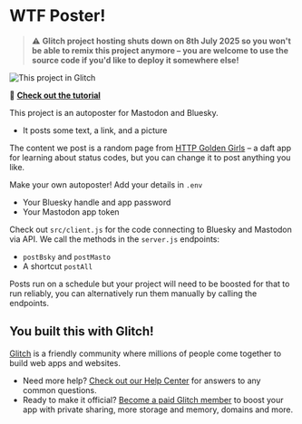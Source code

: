 # WTF Poster!

> ⚠️ **Glitch project hosting shuts down on 8th July 2025 so you won't be able to remix this project anymore – you are welcome to use the source code if you'd like to deploy it somewhere else!**

![This project in Glitch](https://github.com/user-attachments/assets/a9d47486-95fa-4e8f-8c3d-016ebd463069)

🎏 **[Check out the tutorial](https://dev.to/glitch/autopost-to-bluesky-and-mastodon-by-api-500d)**

This project is an autoposter for Mastodon and Bluesky.

* It posts some text, a link, and a picture

The content we post is a random page from <a href="https://www.goldengirls.codes" target="_blank">HTTP Golden Girls</a> – a daft app for learning about status codes, but you can change it to post anything you like.

Make your own autoposter! Add your details in `.env`

* Your Bluesky handle and app password
* Your Mastodon app token

Check out `src/client.js` for the code connecting to Bluesky and Mastodon via API. We call the methods in the `server.js` endpoints:

* `postBsky` and `postMasto`
* A shortcut `postAll`

Posts run on a schedule but your project will need to be boosted for that to run reliably, you can alternatively run them manually by calling the endpoints.

## You built this with Glitch!

[Glitch](https://glitch.com) is a friendly community where millions of people come together to build web apps and websites.

- Need more help? [Check out our Help Center](https://help.glitch.com/) for answers to any common questions.
- Ready to make it official? [Become a paid Glitch member](https://glitch.com/pricing) to boost your app with private sharing, more storage and memory, domains and more.
